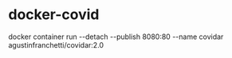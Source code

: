 # docker-covid
docker container run --detach --publish 8080:80 --name covidar agustinfranchetti/covidar:2.0
